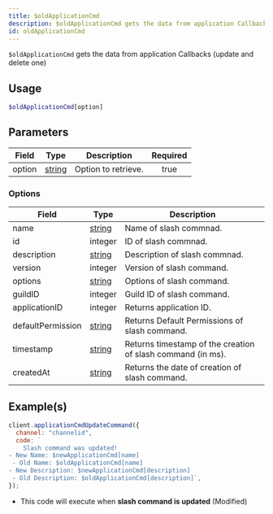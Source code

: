 ```yaml
---
title: $oldApplicationCmd
description: $oldApplicationCmd gets the data from application Callbacks (update and delete one)
id: oldApplicationCmd
---
```


`$oldApplicationCmd` gets the data from application Callbacks (update and delete one)

## Usage

```php
$oldApplicationCmd[option]
```

## Parameters

| Field  | Type                                                                                              | Description         | Required |
| ------ | ------------------------------------------------------------------------------------------------- | ------------------- | :------: |
| option | [string](https://developer.mozilla.org/en-US/docs/Web/JavaScript/Reference/Global_Objects/String) | Option to retrieve. |   true   |

### Options

| Field             | Type                                                                                              | Description                                                 |
| ----------------- | ------------------------------------------------------------------------------------------------- | ----------------------------------------------------------- |
| name              | [string](https://developer.mozilla.org/en-US/docs/Web/JavaScript/Reference/Global_Objects/String) | Name of slash commnad.                                      |
| id                | integer                                                                                           | ID of slash commnad.                                        |
| description       | [string](https://developer.mozilla.org/en-US/docs/Web/JavaScript/Reference/Global_Objects/String) | Description of slash commnad.                               |
| version           | integer                                                                                           | Version of slash command.                                   |
| options           | [string](https://developer.mozilla.org/en-US/docs/Web/JavaScript/Reference/Global_Objects/String) | Options of slash command.                                   |
| guildID           | integer                                                                                           | Guild ID of slash command.                                  |
| applicationID     | integer                                                                                           | Returns application ID.                                     |
| defaultPermission | [string](https://developer.mozilla.org/en-US/docs/Web/JavaScript/Reference/Global_Objects/String) | Returns Default Permissions of slash command.               |
| timestamp         | [string](https://developer.mozilla.org/en-US/docs/Web/JavaScript/Reference/Global_Objects/String) | Returns timestamp of the creation of slash command (in ms). |
| createdAt         | [string](https://developer.mozilla.org/en-US/docs/Web/JavaScript/Reference/Global_Objects/String) | Returns the date of creation of slash command.              |

## Example(s)

```js
client.applicationCmdUpdateCommand({
  channel: "channelid",
  code: `
    Slash command was updated!
- New Name: $newApplicationCmd[name]
 - Old Name: $oldApplicationCmd[name]
- New Description: $newApplicationCmd[description]
 - Old Description: $oldApplicationCmd[description]`,
});
```

- This code will execute when **slash command is updated** (Modified)
